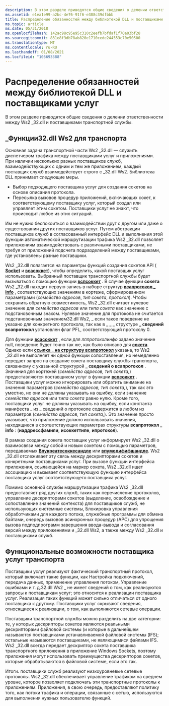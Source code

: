 ```yaml
---
description: В этом разделе приводятся общие сведения о делении ответственности между Ws2 \_32.dll и поставщиками транспортной службы.
ms.assetid: e1ea1e99-a2bc-4e76-91f6-e388c39dfbbb
title: Распределение обязанностей между библиотекой DLL и поставщиками услуг
ms.topic: article
ms.date: 05/31/2018
ms.openlocfilehash: 142ac98c95e95c310c2eefb7bfdaf1f70a03bf28
ms.sourcegitcommit: 831e8f3db78ab820e1710cede244553c70e50500
ms.translationtype: MT
ms.contentlocale: ru-RU
ms.lasthandoff: 01/08/2021
ms.locfileid: "105693388"
---
```

# <a name="transport-division-of-responsibilities-between-dll-and-service-providers"></a>Распределение обязанностей между библиотекой DLL и поставщиками услуг

В этом разделе приводятся общие сведения о делении ответственности между Ws2 \_32.dll и поставщиками транспортной службы.

## <a name="ws2_32dll-functionality-for-transport"></a>\_Функции32.dll Ws2 для транспорта

Основная задача транспортной части Ws2 \_32.dll — служить диспетчером трафика между поставщиками услуг и приложениями. При наличии нескольких разных поставщиков служб, взаимодействующих с одним и тем же приложением, каждый поставщик служб взаимодействует строго с \_32.dll Ws2. Библиотека DLL принимает следующие меры.

-   Выбор подходящего поставщика услуг для создания сокетов на основе описания протокола.
-   Пересылка вызовов процедур приложений, включающих сокет, к соответствующему поставщику услуг, который создал или управляет этим сокетом. Поставщики услуг не знают, что происходит любое из этих ситуаций.

Им не нужно беспокоиться о взаимодействии друг с другом или даже о существовании других поставщиков услуг. Путем абстракции поставщиков служб в согласованный интерфейс DLL и выполнения этой функции автоматической маршрутизации трафика Ws2 \_32.dll позволяет приложениям взаимодействовать с различными поставщиками, не требуя от приложений подсчета подразделений между поставщиками, где установлены разные поставщики.

Ws2 \_32.dll полагается на параметры функций создания сокетов API ( [**Socket**](/windows/desktop/api/Winsock2/nf-winsock2-socket) и [**всасоккет**](/windows/desktop/api/Winsock2/nf-winsock2-wsasocketa)), чтобы определить, какой поставщик услуг использовать. Выбранный поставщик транспортной службы будет вызываться с помощью функции [**вспсоккет**](/windows/desktop/api/Ws2spi/nc-ws2spi-lpwspsocket) . В случае функции **сокета** Ws2 \_32.dll находит первую запись в наборе структур [**всапротокол \_ info**](/windows/win32/api/winsock2/ns-winsock2-wsaprotocol_infoa) , соответствующих значениям в кортеже, сформированном параметрами (*семейство адресов*, *тип сокета*, *протокол*). Чтобы сохранить обратную совместимость, Ws2 \_32.dll считает нулевое значение для *семейства адресов* или *типа сокета* как значение с подстановочным знаком. Нулевое значение для протокола не считается подстановочным значением32.dll Ws2, \_ если такое поведение не указано для конкретного протокола, так как в \_ \_ \_ структуре **\_ сведений всапротокол** установлен флаг PFL, соответствующий протоколу 0.

Для функции [**всасоккет**](/windows/desktop/api/Winsock2/nf-winsock2-wsasocketa) , если для *лппротоколинфо* задано значение null, поведение будет точно так же, как было описано для [**сокета**](/windows/desktop/api/Winsock2/nf-winsock2-socket). Однако если [**ссылка \_ на структуру всапротокол**](/windows/win32/api/winsock2/ns-winsock2-wsaprotocol_infoa) указана, то Ws2 \_32.dll не выполняет ни одной функции сопоставления, но немедленно передает запрос на создание сокета поставщику службы транспорта, связанному с указанной структурой **\_ сведений о всапротокол** . Значения для кортежей (*семейство адресов,* *тип сокета,*) предоставляются поставщиком услуг в функции [**вспсоккет**](/windows/desktop/api/Ws2spi/nc-ws2spi-lpwspsocket) . Поставщики услуг можно игнорировать или обратить внимание на значения параметров (*семейство адресов,* *тип сокета,*), так как это уместно, но они не должны указывать на ошибку, если значение *семейства адресов* или *типа сокета* равно нулю. Кроме того, поставщики услуг не должны указывать на ошибку, если константа манифеста \_ из \_ сведений о протоколе содержится в любом из параметров (*семейство адресов,* *тип сокета,*). Это значение просто указывает, что приложение должно использовать значения, находящиеся в соответствующих параметрах структуры **всапротокол \_ info** : (**иаддрессфамили**, **исоккеттипе**, **ипротокол**).

В рамках создания сокета поставщик услуг информирует Ws2 \_32.dll о взаимосвязи между собой и новым сокетом с помощью параметров, передаваемых [**Впукреатесоккесандле**](/windows/desktop/api/Ws2spi/nf-ws2spi-wpucreatesockethandle) или [**впумодифифшандле**](/windows/desktop/api/Ws2spi/nf-ws2spi-wpumodifyifshandle). Ws2 \_32.dll отслеживает эту связь между дескрипторами сокетов и конкретными поставщиками услуг. При вызове функции интерфейса приложения, ссылающейся на маркер сокета, Ws2 \_32.dll ищет ассоциацию и вызывает соответствующую функцию интерфейса поставщика услуг соответствующего поставщика услуг.

Помимо основной службы маршрутизации трафика Ws2 \_32.dll предоставляет ряд других служб, таких как перечисление протоколов, управление дескрипторами сокетов (выделение, освобождение и сопоставление значений контекста) для поставщиков служб, не использующих системные системы, Блокировка управления обработчиками для каждого потока, служебные программы для обмена байтами, очередь вызовов асинхронных процедур (APC) для упрощения вызова подподпрограмм завершения ввода-вывода и согласования версий между приложениями и \_32.dll Ws2, а также между Ws2 \_32.dll и поставщиками служб.

## <a name="transport-service-provider-functionality"></a>Функциональные возможности поставщика услуг транспорта

Поставщики услуг реализуют фактический транспортный протокол, который включает такие функции, как Настройка подключений, передача данных, применение управления потоком, Управление ошибками и т. д.32.dll Ws2 \_ не имеет сведений о том, как реализуются запросы к поставщикам услуг; это относится к реализации поставщика услуг. Реализация таких функций может сильно отличаться от одного поставщика к другому. Поставщики услуг скрывают сведения, относящиеся к реализации, о том, как выполняются сетевые операции.

Поставщики транспортной службы можно разделить на две категории: те, у которых дескрипторы сокетов являются реальными дескрипторами файловой системы (и которые в дальнейшем называются поставщиками устанавливаемой файловой системы (IFS); остальные называются поставщиками, не являющимися файлами IFS. Ws2 \_32.dll всегда передает дескриптор сокета поставщика транспортного приложения в приложение Windows Sockets, поэтому приложения могут использовать преимущества дескрипторов сокетов, которые обрабатываются в файловой системе, если это так.

Итоги. поставщики служб реализуют низкоуровневые сетевые протоколы. Ws2 \_32.dll обеспечивает управление трафиком на среднем уровне, которое позволяет подключать эти транспортные протоколы к приложениям. Приложения, в свою очередь, предоставляют политику того, как потоки трафика и операции, связанные с сетью, используются для выполнения нужных пользователю функций.

 

 
